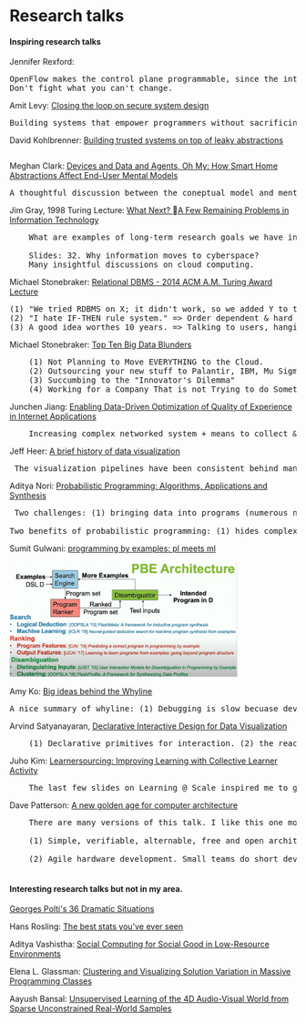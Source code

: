 Research talks
=========================

<!-- <code>Google scholar is my facebook, these research talks are my popcorn TV series.
</code> -->


#### Inspiring research talks 




Jennifer Rexford: []()
<pre>OpenFlow makes the control plane programmable, since the interface to the data plane is standard and open. 
Don't fight what you can't change.</pre>


Amit Levy: [Closing the loop on secure system design](https://www.youtube.com/watch?v=3s23eOYUHAA)
<pre>Building systems that empower programmers without sacrificing security. 1. Standard Secure System Approach. 2. Extensible system approach. 3. Designing the right API.</pre>



David Kohlbrenner: [Building trusted systems on top of leaky abstractions](https://www.youtube.com/watch?t=240&v=BcPYERU1qug&feature=youtu.be)

<pre>
</pre>


Meghan Clark: [Devices and Data and Agents, Oh My: How Smart Home Abstractions Affect End-User Mental Models](http://meghanclark.us/content/clark_abstractions_ubicomp17.pptx)

<pre>
A thoughtful discussion between the coneptual model and mental model.
</pre>

Jim Gray, 1998 Turing Lecture: [What Next? A Few Remaining Problems in Information Technology](https://dl.acm.org/ft_gateway.cfm?id=2159561&type=ppt)

<pre>
    What are examples of long-term research goals we have in mind? (1) Simple to state (2) Not obvious how to do it (3) clear benefit (4) progress and solution is testable (4) Can be broken into smaller steps.

    Slides: 32. Why information moves to cyberspace? 
    Many insightful discussions on cloud computing. 
</pre>


Michael Stonebraker: [Relational DBMS - 2014 ACM A.M. Turing Award Lecture](https://youtu.be/BbGeKi6T6QI?t=568)

<pre>
(1) "We tried RDBMS on X; it didn't work, so we added Y to the relational model." => Abstract data types
(2) "I hate IF-THEN rule system." => Order dependent & hard to understand. => the complexity bounds.
(3) A good idea worthes 10 years. => Talking to users, hanging around a critical environment of smart people. 
</pre>


Michael Stonebraker: [Top Ten Big Data Blunders](https://www.youtube.com/watch?v=4SK8jdBhGNI)
<pre>
    (1) Not Planning to Move EVERYTHING to the Cloud. 
    (2) Outsourcing your new stuff to Palantir, IBM, Mu Sigma.
    (3) Succumbing to the "Innovator's Dilemma"
    (4) Working for a Company That is not Trying to do Something about the "Sins of the Past"
</pre>


Junchen Jiang: [Enabling Data-Driven Optimization of Quality of Experience in Internet Applications](https://www.youtube.com/watch?v=VRz9EYibEz4&t=1329s)
<pre>
    Increasing complex networked system + means to collect & process massive data => Optimizing the network streaming through a data driven approach.
</pre>

Jeff Heer: [A brief history of data visualization](https://www.youtube.com/watch?v=N00g9Q9stBo)
<pre> The visualization pipelines have been consistent behind many different techniques: (raw data -[data transformation]-> data tabels -[visual encodings]-> visual structures -[view transformations]-> views). 
</pre>


Aditya Nori: [Probabilistic Programming: Algorithms, Applications and Synthesis](https://www.youtube.com/watch?v=F4sFD9RyJrs)
<pre> Two challenges: (1) bringing data into programs (numerous new sources, conversion); (2) reasoning with data. 

Two benefits of probabilistic programming: (1) hides complexity of inference techniques; (2) requires much less expertise to write and experiment with ML models.
</pre>



Sumit Gulwani: [programming by examples: pl meets ml](https://youtu.be/-IjU2-Pi6gg?t=2480)

<img src="photos/diagrams/pbe-architecture.jpg" width="400px">



Amy Ko: [Big ideas behind the Whyline](https://www.youtube.com/watch?v=lx7g-T10WxQ)
<pre>
A nice summary of whyline: (1) Debugging is slow becuase developers iteratively test brittle hypotheses about what caused a failure by manually collecting runtime data. (2) Debugging would be faster if developers worked backwards from well-understood failure to cause, relying on dynamic dependencies precisely gathered by a tool. 
</pre>

Arvind Satyanayaran, [Declarative Interactive Design for Data Visualization](https://www.youtube.com/watch?v=bAnxCRHn2Rw)

<pre>
    (1) Declarative primitives for interaction. (2) the reactive nature of visualization architecture.
</pre>

Juho Kim: [Learnersourcing: Improving Learning with Collective Learner Activity](https://www.slideshare.net/mcpanic/20150730-thesisdefenseweb)

<pre>
    The last few slides on Learning @ Scale inspired me to get a Ph.D.. 
</pre>



Dave Patterson: [A new golden age for computer architecture](https://www.youtube.com/watch?v=ctwj53r07yI)
<pre>
    There are many versions of this talk. I like this one most. 

    (1) Simple, verifiable, alternable, free and open architecture and implemetations. That's also something I want achieve through Peekaboo. 
    
    (2) Agile hardware development. Small teams do short development between working but incomplete prototypes and get customer feedback per step. A very nice summarization of the "agile" part. 
    
</pre>

#### Interesting research talks but not in my area. 


[Georges Polti's 36 Dramatic Situations](http://changingminds.org/disciplines/storytelling/plots/polti_situations/polti_situations.htm)

Hans Rosling: [The best stats you've ever seen](https://www.ted.com/talks/hans_rosling_the_best_stats_you_ve_ever_seen)


Aditya Vashistha: [Social Computing for Social Good in Low-Resource Environments](https://www.youtube.com/watch?v=BVF3tryFb2g)


Elena L. Glassman: [Clustering and Visualizing Solution Variation in Massive Programming Classes](https://www.youtube.com/watch?v=Pt-DMk1YRJ4)


Aayush Bansal: [Unsupervised Learning of the 4D Audio-Visual World from Sparse Unconstrained Real-World Samples](https://www.youtube.com/watch?v=JCOgRSzbucY)